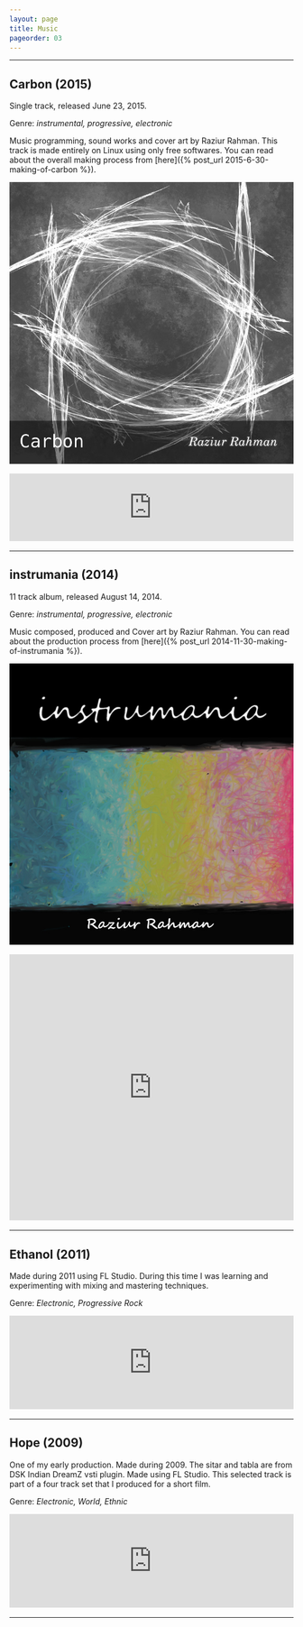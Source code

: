 ```yaml
---
layout: page
title: Music
pageorder: 03
---
```


<hr>

## Carbon (2015)

Single track, released June 23, 2015.

Genre: *instrumental, progressive, electronic*

Music programming, sound works and cover art by Raziur Rahman. This track is made entirely on Linux using only free softwares. You can read about the overall making process from [here]({% post_url 2015-6-30-making-of-carbon %}).

![carbon cover](/images/coverart/carbon-cover-800px.jpg)

<iframe style="border: 0; width: 100%; height: 120px;" src="https://bandcamp.com/EmbeddedPlayer/track=2730672239/size=large/bgcol=ffffff/linkcol=0687f5/tracklist=false/artwork=none/transparent=true/" seamless><a href="http://raziurrahman.bandcamp.com/track/carbon">Carbon by Raziur Rahman</a></iframe>

<br/>
<hr>

## instrumania (2014)

11 track album, released August 14, 2014. 

Genre: *instrumental, progressive, electronic*

Music composed, produced and Cover art by Raziur Rahman. You can read about the production process from [here]({% post_url 2014-11-30-making-of-instrumania %}).

![instrumania cover](/images/coverart/instrumania-800px.jpg)

<iframe style="border: 0; width: 100%; height: 472px;" src="https://bandcamp.com/EmbeddedPlayer/album=4064667473/size=large/bgcol=ffffff/linkcol=0687f5/artwork=none/transparent=true/" seamless><a href="http://raziurrahman.bandcamp.com/album/instrumania">instrumania by Raziur Rahman</a></iframe>

<br/>
<hr>

## Ethanol (2011)

Made during 2011 using FL Studio. During this time I was learning and experimenting with mixing and mastering techniques.

Genre: *Electronic, Progressive Rock*


<iframe width="100%" height="166" scrolling="no" frameborder="no" src="https://w.soundcloud.com/player/?url=https%3A//api.soundcloud.com/tracks/168474522&amp;color=00aabb&amp;auto_play=false&amp;hide_related=false&amp;show_comments=false&amp;show_user=false&amp;show_reposts=false"></iframe>

<br/>
<hr>

## Hope (2009)

One of my early production. Made during 2009. The sitar and tabla are from DSK Indian DreamZ vsti plugin. Made using FL Studio. This selected track is part of a four track set that I produced for a short film.

Genre: *Electronic, World, Ethnic*

<iframe width="100%" height="166" scrolling="no" frameborder="no" src="https://w.soundcloud.com/player/?url=https%3A//api.soundcloud.com/tracks/168472633&amp;color=00aabb&amp;auto_play=false&amp;hide_related=false&amp;show_comments=false&amp;show_user=false&amp;show_reposts=false"></iframe>

<br/>
<hr>